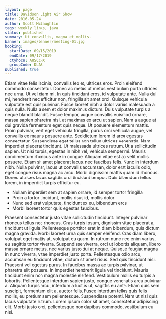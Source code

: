 ```yaml
---
layout: page
title: Davidson Light Air Show
date: 2016-05-24
author: Scott Mclaughlin
tags: weekly links, java
status: published
summary: Ut convallis, magna et mollis.
banner: images/banner/meeting-01.jpg
booking:
  startDate: 09/15/2019
  endDate: 09/17/2019
  ctyhocn: AUSCCHX
  groupCode: DLAS
published: true
---
```

Etiam vitae felis lacinia, convallis leo et, ultrices eros. Proin eleifend commodo consectetur. Donec ac metus ut metus vestibulum porta ultrices nec urna. Ut vel diam mi. In quis tincidunt eros, id vulputate ante. Nulla dui mi, hendrerit nec efficitur non, fringilla sit amet orci. Quisque vehicula vulputate est quis pulvinar. Fusce laoreet nibh a dolor varius malesuada a quis nulla. Nulla a sem et dolor maximus dictum. Duis vulputate turpis a neque blandit blandit. Fusce tempor, augue convallis euismod ornare, massa sapien pharetra nisi, at maximus ex arcu ut sapien. Nam a augue at dui gravida fermentum eget quis neque. Ut posuere elementum mattis. Proin pulvinar, velit eget vehicula fringilla, purus orci vehicula augue, vel convallis ex mauris posuere ante. Sed dictum lorem id arcu egestas consectetur.
Suspendisse eget tellus non tellus ultrices venenatis. Nam imperdiet placerat tincidunt. Ut malesuada ultrices rutrum. Ut a sollicitudin sapien. Ut nisi turpis, egestas in nibh vel, vehicula semper mi. Mauris condimentum rhoncus ante in congue. Aliquam vitae est ac velit mollis posuere. Etiam sit amet placerat lacus, nec faucibus felis. Nunc in interdum nibh. Nulla pulvinar, lacus ut convallis accumsan, dolor erat iaculis odio, eget congue risus magna ac arcu. Morbi dignissim mattis quam id rhoncus. Donec ultrices lacus sagittis orci tincidunt tempor. Duis bibendum tellus lorem, in imperdiet turpis efficitur eu.

* Nullam imperdiet sem at sapien ornare, id semper tortor fringilla
* Proin a tortor tincidunt, mollis risus id, mollis dolor
* Nunc sed erat vulputate, tincidunt ex eu, bibendum eros
* Morbi laoreet tortor quis egestas faucibus.

Praesent consectetur justo vitae sollicitudin tincidunt. Integer pulvinar rhoncus tellus nec rhoncus. Cras turpis ipsum, dignissim vitae placerat a, tincidunt ut ligula. Pellentesque porttitor erat in diam bibendum, quis dictum magna gravida. Morbi laoreet urna quis semper eleifend. Cras diam libero, volutpat eget mattis at, volutpat eu quam. In rutrum nunc nec enim varius, eu sagittis tortor viverra. Suspendisse viverra, orci ut lobortis aliquam, libero massa ornare metus, nec varius justo dui at neque. Quisque feugiat magna in nunc viverra, vitae imperdiet justo porta. Pellentesque odio arcu, accumsan eu tincidunt vitae, dictum sit amet risus. Sed quis tincidunt nisi. Praesent vel egestas purus. In faucibus massa ac turpis pulvinar, ut pharetra elit posuere. In imperdiet hendrerit ligula vel tincidunt. Mauris tincidunt enim non magna molestie eleifend.
Vestibulum mollis eu turpis a lobortis. Pellentesque interdum sapien justo, congue venenatis arcu pulvinar a. Aliquam turpis arcu, interdum a luctus ut, sagittis eu ante. Etiam quis sem suscipit, fermentum elit a, auctor felis. Fusce interdum tellus quis felis mollis, eu pretium sem pellentesque. Suspendisse potenti. Nam ut nisl quis lacus vulputate rutrum. Lorem ipsum dolor sit amet, consectetur adipiscing elit. Morbi justo orci, pellentesque non dapibus commodo, vestibulum eu nisi.

